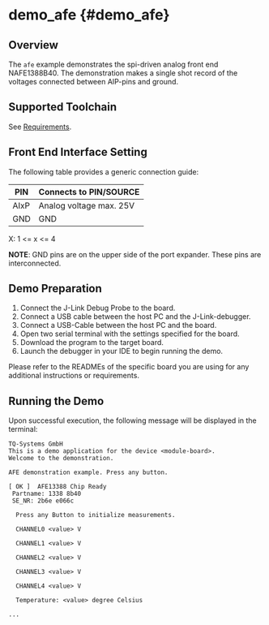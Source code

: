 demo_afe {#demo_afe}
========

## Overview
The `afe` example demonstrates the spi-driven analog front end NAFE1388B40. The demonstration makes a single shot record of the voltages connected between AIP-pins and ground.


## Supported Toolchain
See [Requirements](../../README.md#requirements).

## Front End Interface Setting
The following table provides a generic connection guide:


| PIN  | Connects to PIN/SOURCE  |
| ---- | ----------------------- |
| AIxP | Analog voltage max. 25V |
| GND  | GND                     |

X: 1 <= x <= 4

__NOTE__: GND pins are on the upper side of the port expander. These pins are interconnected.

## Demo Preparation
1. Connect the J-Link Debug Probe to the board.
2. Connect a USB cable between the host PC and the J-Link-debugger.
3. Connect a USB-Cable between the host PC and the board.
4. Open two serial terminal with the settings specified for the board.
5. Download the program to the target board.
6. Launch the debugger in your IDE to begin running the demo.

Please refer to the READMEs of the specific board you are using for any additional instructions or requirements.

## Running the Demo
Upon successful execution, the following message will be displayed in the terminal:

```
TQ-Systems GmbH
This is a demo application for the device <module-board>.
Welcome to the demonstration.

AFE demonstration example. Press any button.

[ OK ]  AFE13388 Chip Ready
 Partname: 1338 8b40
 SE_NR: 2b6e e066c

  Press any Button to initialize measurements.

  CHANNEL0 <value> V

  CHANNEL1 <value> V

  CHANNEL2 <value> V

  CHANNEL3 <value> V

  CHANNEL4 <value> V
         
  Temperature: <value> degree Celsius

...
